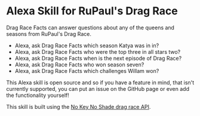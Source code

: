 # Alexa Skill for RuPaul's Drag Race

Drag Race Facts can answer questions about any of the queens and seasons from RuPaul's Drag Race.

* Alexa, ask Drag Race Facts which season Katya was in in?
* Alexa, ask Drag Race Facts who were the top three in all stars two?
* Alexa, ask Drag Race Facts when is the next episode of Drag Race?
* Alexa, ask Drag Race Facts who won season seven?
* Alexa, ask Drag Race Facts which challenges Willam won?

This Alexa skill is open source and so if you have a feature in mind, that isn't currently supported, you can put an issue on the GitHub page or even add the functionality yourself!

This skill is built using the [No Key No Shade drag race API](https://drag-race-api.readme.io/docs).
